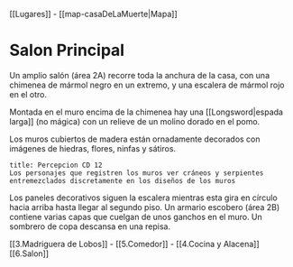 [[Lugares]]  -  [[map-casaDeLaMuerte|Mapa]]
# Salon Principal

Un amplio salón (área 2A) recorre toda la anchura de la casa, con una chimenea de mármol negro en un extremo, y una escalera de mármol rojo en el otro. 

Montada en el muro encima de la chimenea hay una [[Longsword|espada larga]] (no mágica) con un relieve de un molino dorado en el pomo. 

Los muros cubiertos de madera están ornadamente decorados con imágenes de hiedras, flores, ninfas y sátiros. 

```ad-note
title: Percepcion CD 12
Los personajes que registren los muros ver cráneos y serpientes entremezclados discretamente en los diseños de los muros
```

Los paneles decorativos siguen la escalera mientras esta gira en círculo hacia arriba hasta llegar al segundo piso. Un armario escobero (área 2B) contiene varias capas que cuelgan de unos ganchos en el muro. Un sombrero de copa descansa en una repisa.

[[3.Madriguera de Lobos]] - [[5.Comedor]] - [[4.Cocina y Alacena]] [[6.Salon]]